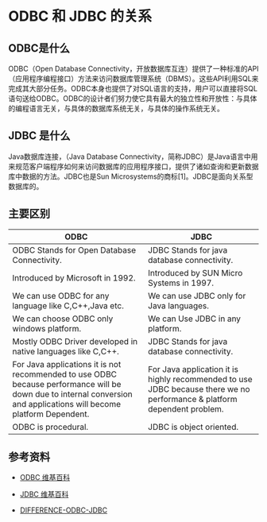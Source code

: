 # ODBC 和 JDBC 的关系

## ODBC是什么

ODBC（Open Database Connectivity，开放数据库互连）提供了一种标准的API（应用程序编程接口）方法来访问数据库管理系统（DBMS）。这些API利用SQL来完成其大部分任务。ODBC本身也提供了对SQL语言的支持，用户可以直接将SQL语句送给ODBC。ODBC的设计者们努力使它具有最大的独立性和开放性：与具体的编程语言无关，与具体的数据库系统无关，与具体的操作系统无关。



## JDBC 是什么

Java数据库连接，（Java Database Connectivity，简称JDBC）是Java语言中用来规范客户端程序如何来访问数据库的应用程序接口，提供了诸如查询和更新数据库中数据的方法。JDBC也是Sun Microsystems的商标[1]。JDBC是面向关系型数据库的。



## 主要区别



| ODBC                                                         | JDBC                                                         |
| ------------------------------------------------------------ | ------------------------------------------------------------ |
| ODBC Stands for Open Database Connectivity.                  | JDBC Stands for java database connectivity.                  |
| Introduced by Microsoft in 1992.                             | Introduced by SUN Micro Systems in 1997.                     |
| We can use ODBC for any language like C,C++,Java etc.        | We can use JDBC only for Java languages.                     |
| We can choose ODBC only windows platform.                    | We can Use JDBC in any platform.                             |
| Mostly ODBC Driver developed in native languages like C,C++. | JDBC Stands for java database connectivity.                  |
| For Java applications it is not recommended to use ODBC because performance will be down due to internal conversion and applications will become platform Dependent. | For Java application it is highly recommended to use JDBC because there we no performance & platform dependent problem. |
| ODBC is procedural.                                          | JDBC is object oriented.                                     |



## 参考资料

- [ODBC 维基百科](https://zh.wikipedia.org/wiki/ODBC)

* [JDBC 维基百科](https://zh.wikipedia.org/wiki/Java%E6%95%B0%E6%8D%AE%E5%BA%93%E8%BF%9E%E6%8E%A5)

* [DIFFERENCE-ODBC-JDBC](https://www.geeksforgeeks.org/difference-odbc-jdbc/)